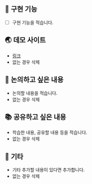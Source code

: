 ## 🚀 구현 기능

- [ ] 구현 기능을 적습니다. 

## 🌏 데모 사이트
- [링크]()
- 없는 경우 삭제

## 📑 논의하고 싶은 내용
- 논의할 내용을 적습니다.
- 없는 경우 삭제

## 📚 공유하고 싶은 내용
- 학습한 내용, 공유할 내용 등을 적습니다.
- 없는 경우 삭제

## 🎸 기타
- 기타 추가할 내용이 있다면 추가합니다.
- 없는 경우 삭제

